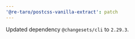 ```yaml
---
'@re-taro/postcss-vanilla-extract': patch
---
```


Updated dependency `@changesets/cli` to `2.29.3`.
